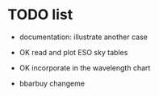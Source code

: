 # TODO list

  - documentation: illustrate another case
  - OK read and plot ESO sky tables
  - OK incorporate in the wavelength chart
  
  - bbarbuy changeme